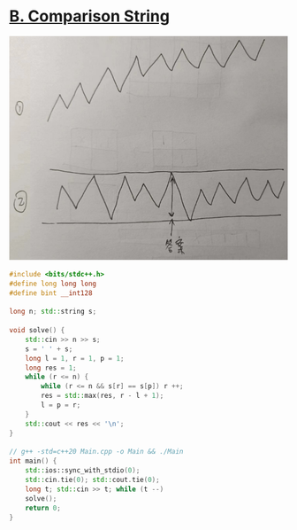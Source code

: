 # [B. Comparison String](https://codeforces.com/problemset/problem/1837/B)

![](./img/震荡曲线夹逼.png)

```cpp
#include <bits/stdc++.h>
#define long long long
#define bint __int128

long n; std::string s;

void solve() {
    std::cin >> n >> s;
    s = ' ' + s;
    long l = 1, r = 1, p = 1;
    long res = 1;
    while (r <= n) {
        while (r <= n && s[r] == s[p]) r ++;
        res = std::max(res, r - l + 1);
        l = p = r;
    }
    std::cout << res << '\n';
} 

// g++ -std=c++20 Main.cpp -o Main && ./Main
int main() {
    std::ios::sync_with_stdio(0);
    std::cin.tie(0); std::cout.tie(0);
    long t; std::cin >> t; while (t --)
    solve();
    return 0;
}

```